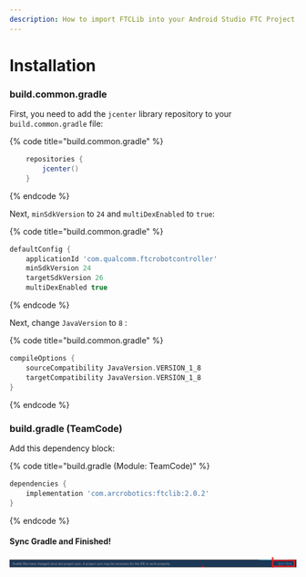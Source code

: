 ```yaml
---
description: How to import FTCLib into your Android Studio FTC Project
---
```


# Installation

### build.common.gradle 

First, you need to add the `jcenter` library repository to your `build.common.gradle` file:

{% code title="build.common.gradle" %}
```groovy
    repositories {
        jcenter()
    }
```
{% endcode %}

Next, `minSdkVersion` to `24` and `multiDexEnabled` to `true`:

{% code title="build.common.gradle" %}
```groovy
defaultConfig {
    applicationId 'com.qualcomm.ftcrobotcontroller'
    minSdkVersion 24
    targetSdkVersion 26
    multiDexEnabled true
```
{% endcode %}

Next, change `JavaVersion` to `8` :  


{% code title="build.common.gradle" %}
```groovy
compileOptions {
    sourceCompatibility JavaVersion.VERSION_1_8
    targetCompatibility JavaVersion.VERSION_1_8
}
```
{% endcode %}

### build.gradle \(TeamCode\)

Add this dependency block:

{% code title="build.gradle \(Module: TeamCode\)" %}
```groovy
dependencies {
    implementation 'com.arcrobotics:ftclib:2.0.2'
}
```
{% endcode %}

#### Sync Gradle and Finished!

![Click that button and if successful, you can now use FTCLib](.gitbook/assets/image%20%281%29.png)



